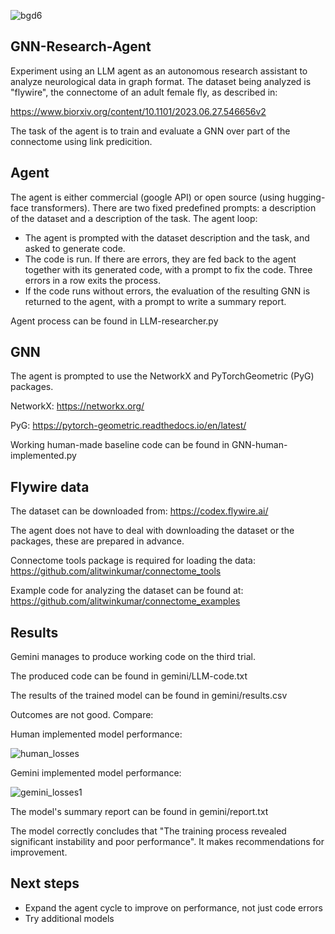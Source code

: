 ![bgd6](https://github.com/user-attachments/assets/d6cd6fd0-b43e-4e8a-ac94-0ac2cac36347)


## GNN-Research-Agent
Experiment using an LLM agent as an autonomous research assistant to analyze neurological data in graph format.
The dataset being analyzed is "flywire", the connectome of an adult female fly, as described in: 

https://www.biorxiv.org/content/10.1101/2023.06.27.546656v2

The task of the agent is to train and evaluate a GNN over part of the connectome using link predicition.

## Agent
The agent is either commercial (google API) or open source (using hugging-face transformers).
There are two fixed predefined prompts: a description of the dataset and a description of the task.
The agent loop:

- The agent is prompted with the dataset description and the task, and asked to generate code.
- The code is run. If there are errors, they are fed back to the agent together with its generated code, with a prompt to fix the code. Three errors in a row exits the process.
- If the code runs without errors, the evaluation of the resulting GNN is returned to the agent, with a prompt to write a summary report.

Agent process can be found in LLM-researcher.py

## GNN
The agent is prompted to use the NetworkX and PyTorchGeometric (PyG) packages.

NetworkX: https://networkx.org/

PyG: https://pytorch-geometric.readthedocs.io/en/latest/

Working human-made baseline code can be found in GNN-human-implemented.py

## Flywire data
The dataset can be downloaded from: https://codex.flywire.ai/

The agent does not have to deal with downloading the dataset or the packages, these are prepared in advance.

Connectome tools package is required for loading the data: https://github.com/alitwinkumar/connectome_tools

Example code for analyzing the dataset can be found at: https://github.com/alitwinkumar/connectome_examples

## Results
Gemini manages to produce working code on the third trial.

The produced code can be found in gemini/LLM-code.txt

The results of the trained model can be found in gemini/results.csv

Outcomes are not good. Compare:

Human implemented model performance:

![human_losses](https://github.com/user-attachments/assets/3454a1ae-f903-4fa5-87b0-55b25a91553d)

Gemini implemented model performance:

![gemini_losses1](https://github.com/user-attachments/assets/ae85785f-750a-4bb7-ad78-2ce385c90fd5)


The model's summary report can be found in gemini/report.txt

The model correctly concludes that "The training process revealed significant instability and poor performance". It makes recommendations for improvement.

## Next steps

- Expand the agent cycle to improve on performance, not just code errors
- Try additional models


